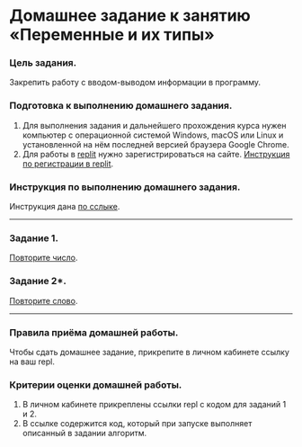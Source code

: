 
# Домашнее задание к занятию «Переменные и их типы»

### Цель задания.

Закрепить работу с вводом-выводом информации в программу.

### Подготовка к выполнению домашнего задания.

1. Для выполнения задания и дальнейшего прохождения курса нужен компьютер с операционной системой Windows, macOS или Linux и установленной на нём последней версией браузера Google Chrome.
2. Для работы в [replit](https://repl.it/) нужно зарегистрироваться на сайте. [Инструкция по регистрации в replit](https://github.com/netology-code/cpps-homeworks/tree/main/common/replit).

### Инструкция по выполнению домашнего задания.

Инструкция дана [по сслыке](https://github.com/netology-code/cpps-homeworks/tree/main/common).

------

### Задание 1.
[Повторите число](01).

### Задание 2*.
[Повторите слово](02).

------

### Правила приёма домашней работы.

Чтобы сдать домашнее задание, прикрепите в личном кабинете ссылку на ваш repl.

### Критерии оценки домашней работы.

1. В личном кабинете прикреплены ссылки repl с кодом для заданий 1 и 2.
2. В ссылке содержится код, который при запуске выполняет описанный в задании алгоритм.
